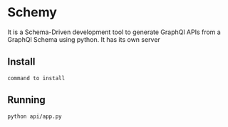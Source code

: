 # Schemy

It is a Schema-Driven development tool to generate GraphQl APIs from a GraphQl Schema using python. It has its own server

## Install

`command to install`

## Running

`python api/app.py`
